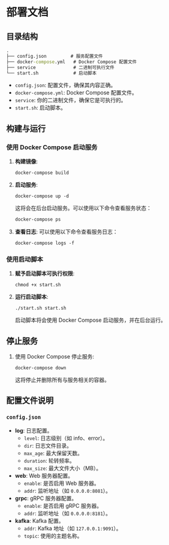 # 部署文档

## 目录结构

```cmd
.
├── config.json         # 服务配置文件
├── docker-compose.yml   # Docker Compose 配置文件
├── service              # 二进制可执行文件
└── start.sh             # 启动脚本
```

- `config.json`: 配置文件，确保其内容正确。
- `docker-compose.yml`: Docker Compose 配置文件。
- `service`: 你的二进制文件，确保它是可执行的。
- `start.sh`: 启动脚本。

## 构建与运行

### 使用 Docker Compose 启动服务

1. **构建镜像**:

   ```shell
   docker-compose build
   ```

2. **启动服务**:

   ```shell
   docker-compose up -d
   ```

   这将会在后台启动服务。可以使用以下命令查看服务状态：

   ```sh
   docker-compose ps
   ```

3. **查看日志**: 可以使用以下命令查看服务日志：

   ```
   docker-compose logs -f
   ```

### 使用启动脚本

1. **赋予启动脚本可执行权限**:

   ```shell
   chmod +x start.sh
   ```

2. **运行启动脚本**:

   ```shell
   ./start.sh start.sh
   ```

   启动脚本将会使用 Docker Compose 启动服务，并在后台运行。

## 停止服务

1. 使用 Docker Compose 停止服务:

   ```shell
   docker-compose down
   ```

   这将停止并删除所有与服务相关的容器。

## 配置文件说明

### `config.json`

- **log**: 日志配置。
  - `level`: 日志级别（如 info、error）。
  - `dir`: 日志文件目录。
  - `max_age`: 最大保留天数。
  - `duration`: 轮转频率。
  - `max_size`: 最大文件大小（MB）。
- **web**: Web 服务器配置。
  - `enable`: 是否启用 Web 服务器。
  - `addr`: 监听地址（如 `0.0.0.0:8081`）。
- **grpc**: gRPC 服务器配置。
  - `enable`: 是否启用 gRPC 服务器。
  - `addr`: 监听地址（如 `0.0.0.0:8181`）。
- **kafka**: Kafka 配置。
  - `addr`: Kafka 地址（如 `127.0.0.1:9091`）。
  - `topic`: 使用的主题名称。